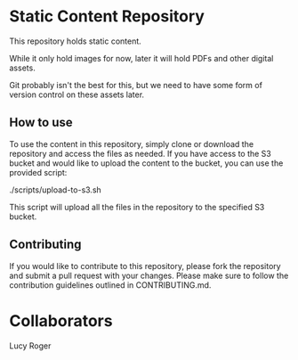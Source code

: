 # Static Content Repository

This repository holds static content.

While it only hold images for now, later it will hold PDFs and other digital assets.

Git probably isn't the best for this, but we need to have some form of version control on these assets later. 

## How to use

To use the content in this repository, simply clone or download the repository and access the files as needed. If you have access to the S3 bucket and would like to upload the content to the bucket, you can use the provided script:

./scripts/upload-to-s3.sh

This script will upload all the files in the repository to the specified S3 bucket.

## Contributing

If you would like to contribute to this repository, please fork the repository and submit a pull request with your changes. Please make sure to follow the contribution guidelines outlined in CONTRIBUTING.md.

# Collaborators
Lucy
Roger
